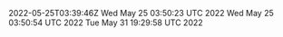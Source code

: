 2022-05-25T03:39:46Z
Wed May 25 03:50:23 UTC 2022
Wed May 25 03:50:54 UTC 2022
Tue May 31 19:29:58 UTC 2022
